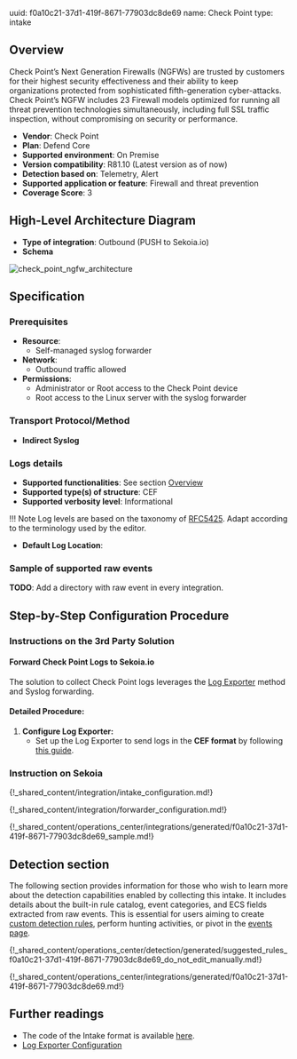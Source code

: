 uuid: f0a10c21-37d1-419f-8671-77903dc8de69
name: Check Point
type: intake

## Overview

Check Point’s Next Generation Firewalls (NGFWs) are trusted by customers for their highest security effectiveness and their ability to keep organizations protected from sophisticated fifth-generation cyber-attacks. Check Point’s NGFW includes 23 Firewall models optimized for running all threat prevention technologies simultaneously, including full SSL traffic inspection, without compromising on security or performance.

- **Vendor**: Check Point
- **Plan**: Defend Core
- **Supported environment**: On Premise
- **Version compatibility**: R81.10 (Latest version as of now)
- **Detection based on**: Telemetry, Alert
- **Supported application or feature**: Firewall and threat prevention
- **Coverage Score**: 3

## High-Level Architecture Diagram

- **Type of integration**: Outbound (PUSH to Sekoia.io)
- **Schema**

![check_point_ngfw_architecture](/assets/integration/check_point_ngfw_architecture.png)

## Specification

### Prerequisites

- **Resource**:
    - Self-managed syslog forwarder
- **Network**:
    - Outbound traffic allowed
- **Permissions**:
    - Administrator or Root access to the Check Point device
    - Root access to the Linux server with the syslog forwarder

### Transport Protocol/Method

- **Indirect Syslog**

### Logs details

- **Supported functionalities**: See section [Overview](#overview)
- **Supported type(s) of structure**: CEF
- **Supported verbosity level**: Informational

!!! Note
    Log levels are based on the taxonomy of [RFC5425](https://datatracker.ietf.org/doc/html/rfc5424). Adapt according to the terminology used by the editor.

- **Default Log Location**:

### Sample of supported raw events

**TODO**: Add a directory with raw event in every integration.

## Step-by-Step Configuration Procedure

### Instructions on the 3rd Party Solution

#### Forward Check Point Logs to Sekoia.io

The solution to collect Check Point logs leverages the [Log Exporter](https://supportcenter.checkpoint.com/supportcenter/portal?eventSubmit_doGoviewsolutiondetails=&solutionid=sk122323) method and Syslog forwarding.

#### Detailed Procedure:

1. **Configure Log Exporter:**
   - Set up the Log Exporter to send logs in the **CEF format** by following [this guide](https://supportcenter.checkpoint.com/supportcenter/portal?eventSubmit_doGoviewsolutiondetails=&solutionid=sk122323).

### Instruction on Sekoia

{!_shared_content/integration/intake_configuration.md!}

{!_shared_content/integration/forwarder_configuration.md!}

{!_shared_content/operations_center/integrations/generated/f0a10c21-37d1-419f-8671-77903dc8de69_sample.md!}

## Detection section

The following section provides information for those who wish to learn more about the detection capabilities enabled by collecting this intake. It includes details about the built-in rule catalog, event categories, and ECS fields extracted from raw events. This is essential for users aiming to create [custom detection rules](/docs/xdr/features/detect/sigma.md), perform hunting activities, or pivot in the [events page](/docs/xdr/features/investigate/events.md).

{!_shared_content/operations_center/detection/generated/suggested_rules_f0a10c21-37d1-419f-8671-77903dc8de69_do_not_edit_manually.md!}

{!_shared_content/operations_center/integrations/generated/f0a10c21-37d1-419f-8671-77903dc8de69.md!}


## Further readings

- The code of the Intake format is available [here](https://github.com/SEKOIA-IO/intake-formats/tree/main/Check_Point).
- [Log Exporter Configuration](https://supportcenter.checkpoint.com/supportcenter/portal?eventSubmit_doGoviewsolutiondetails=&solutionid=sk122323)